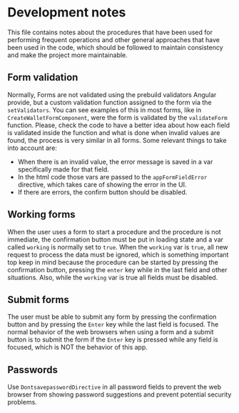 # Development notes

This file contains notes about the procedures that have been used for performing frequent operations and other general
approaches that have been used in the code, which should be followed to maintain consistency and make the project more maintainable.

## Form validation

Normally, Forms are not validated using the prebuild validators Angular provide, but a custom validation function assigned to the form
via the `setValidators`. You can see examples of this in most forms, like in `CreateWalletFormComponent`, were the form is validated
by the `validateForm` function. Please, check the code to have a better idea about how each field is validated inside the function
and what is done when invalid values are found, the process is very similar in all forms. Some relevant things to take into account are:

- When there is an invalid value, the error message is saved in a var specifically made for that field.
- In the html code those vars are passed to the `appFormFieldError` directive, which takes care of showing the error in the UI.
- If there are errors, the confirm button should be disabled.

## Working forms

When the user uses a form to start a procedure and the procedure is not immediate, the confirmation button must be put in loading
state and a var called `working` is normally set to `true`. When the `working` var is `true`, all new request to process the data
must be ignored, which is something important top keep in mind because the procedure can be started by pressing the confirmation button,
pressing the `enter` key while in the last field and other situations. Also, while the `working` var is true all fields must be disabled.

## Submit forms

The user must be able to submit any form by pressing the confirmation button and by pressing the `Enter` key while the last field is
focused. The normal behavior of the web browsers when using a form and a submit button is to submit the form if the `Enter` key is
pressed while any field is focused, which is NOT the behavior of this app.

## Passwords

Use `DontsavepasswordDirective` in all password fields to prevent the web browser from showing password suggestions and prevent
potential security problems.
